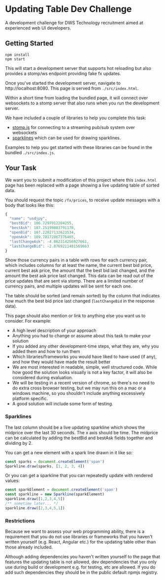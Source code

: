 # Updating Table Dev Challenge

A development challenge for DWS Technology recruitment aimed at experienced web UI developers.

## Getting Started

```
npm install
npm start
```

This will start a development server that supports hot reloading but also provides a stomp/ws endpoint providing fake fx updates.

Once you've started the development server, navigate to http://localhost:8080. This page is served from `./src/index.html`. 

Within a short time from loading the bundled page, it will connect over websockets to a stomp server that also runs when you run the development server.

We have included a couple of libraries to help you complete this task:

* [stomp.js](http://jmesnil.net/stomp-websocket/doc/) for connecting to a streaming pub/sub system over websockets
* [sparklines](https://github.com/mariusGundersen/sparkline) which can be used for drawing sparklines.

Examples to help you get started with these libraries can be found in the bundled `./src/index.js`.

## Your Task

We want you to submit a modification of this project where this `index.html` page has been replaced with a page showing a live updating table of sorted data.

You should request the topic `/fx/prices`, to receive update messages with a body that looks like this:

```js
{
  "name": "usdjpy",
  "bestBid": 106.7297012204255,
  "bestAsk": 107.25199883791178,
  "openBid": 107.22827132623534,
  "openAsk": 109.78172867376465,
  "lastChangeAsk": -4.862314256927661,
  "lastChangeBid": -2.8769211401569663
}
```

Show those currency pairs in a table with rows for each currency pair, which includes columns for at least the name, the current best bid price, current best ask price, the amount that the best bid last changed, and the amount the best ask price last changed. This data can be read out of the price updates that are sent via stomp. There are a limited number of currency pairs, and multiple updates will be sent for each one. 

The table should be sorted (and remain sorted) by the column that indicates how much the best bid price last changed (`lastChangeBid` in the response data).

This page should also mention or link to anything else you want us to consider. For example:

* A high level description of your approach
* Anything you had to change or assume about this task to make your solution
* If you added any other development-time steps, what they are, why you added them and how to run them
* Which libraries/frameworks you would have liked to have used (if any), and how they would have made the result better
* We are most interested in readable, simple, well structured code. While how good the solution looks visually is not a key factor, it will also be considered during evaluation. 
* We will be testing in a recent version of chrome, so there's no need to do extra cross browser testing, but we may run this on a mac or a windows machine, so you shouldn't include anything excessively platform specific.
* A good solution will include some form of testing.

### Sparklines

The last column should be a live updating sparkline which shows the midprice over the last 30 seconds. The x axis should be time. The midprice can be calculated by adding the bestBid and bestAsk fields together and dividing by 2.

You can get a new element with a spark line drawn in it like so:

```js
const sparks = document.createElement('span')
Sparkline.draw(sparks, [1, 2, 3, 4])
```
Or you can get a sparkline that you can repeatedly update with rendered values:

```js
const sparkElement = document.createElement('span')
const sparkline = new Sparkline(sparkElement)
sparkline.draw([1,2,3,4,5])
/** sometime later... */
sparkline.draw([2,3,4,5,1])
```

### Restrictions

Because we want to assess your web programming ability, there is a requirement that you do not use libraries or frameworks that you haven't written yourself (e.g. React, Angular etc.) for the updating table other than those already included.

Although adding dependencies you haven't written yourself to the page that features the updating table is not allowed, dev dependencies that you only use during build or development e.g. for testing, etc are allowed. If you do add such dependencies they should be in the public default npmjs registry.